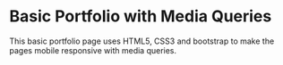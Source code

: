 # Basic Portfolio with Media Queries

This basic portfolio page uses HTML5, CSS3 and bootstrap to make the pages mobile responsive with media queries.
